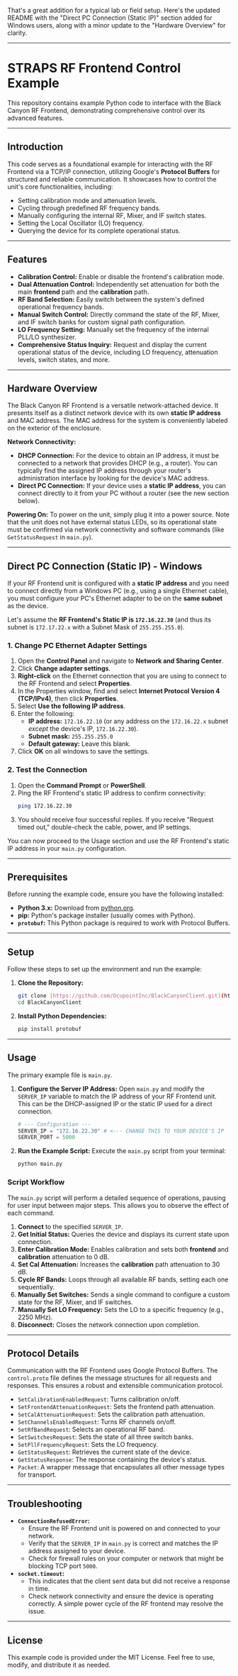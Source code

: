 That's a great addition for a typical lab or field setup. Here's the updated README with the "Direct PC Connection (Static IP)" section added for Windows users, along with a minor update to the "Hardware Overview" for clarity.

-----

# STRAPS RF Frontend Control Example

This repository contains example Python code to interface with the Black Canyon RF Frontend, demonstrating comprehensive control over its advanced features.

-----

## Introduction

This code serves as a foundational example for interacting with the RF Frontend via a TCP/IP connection, utilizing Google's **Protocol Buffers** for structured and reliable communication. It showcases how to control the unit's core functionalities, including:

  * Setting calibration mode and attenuation levels.
  * Cycling through predefined RF frequency bands.
  * Manually configuring the internal RF, Mixer, and IF switch states.
  * Setting the Local Oscillator (LO) frequency.
  * Querying the device for its complete operational status.

-----

## Features

  * **Calibration Control:** Enable or disable the frontend's calibration mode.
  * **Dual Attenuation Control:** Independently set attenuation for both the main **frontend** path and the **calibration** path.
  * **RF Band Selection:** Easily switch between the system's defined operational frequency bands.
  * **Manual Switch Control:** Directly command the state of the RF, Mixer, and IF switch banks for custom signal path configuration.
  * **LO Frequency Setting:** Manually set the frequency of the internal PLL/LO synthesizer.
  * **Comprehensive Status Inquiry:** Request and display the current operational status of the device, including LO frequency, attenuation levels, switch states, and more.

-----

## Hardware Overview

The Black Canyon RF Frontend is a versatile network-attached device. It presents itself as a distinct network device with its own **static IP address** and MAC address. The MAC address for the system is conveniently labeled on the exterior of the enclosure.

**Network Connectivity:**

  * **DHCP Connection:** For the device to obtain an IP address, it must be connected to a network that provides DHCP (e.g., a router). You can typically find the assigned IP address through your router's administration interface by looking for the device's MAC address.
  * **Direct PC Connection:** If your device uses a **static IP address**, you can connect directly to it from your PC without a router (see the new section below).

**Powering On:** To power on the unit, simply plug it into a power source. Note that the unit does not have external status LEDs, so its operational state must be confirmed via network connectivity and software commands (like `GetStatusRequest` in `main.py`).

-----

## Direct PC Connection (Static IP) - Windows

If your RF Frontend unit is configured with a **static IP address** and you need to connect directly from a Windows PC (e.g., using a single Ethernet cable), you must configure your PC's Ethernet adapter to be on the **same subnet** as the device.

Let's assume the **RF Frontend's Static IP is `172.16.22.30`** (and thus its subnet is `172.17.22.x` with a Subnet Mask of `255.255.255.0`).

### 1\. Change PC Ethernet Adapter Settings

1.  Open the **Control Panel** and navigate to **Network and Sharing Center**.
2.  Click **Change adapter settings**.
3.  **Right-click** on the Ethernet connection that you are using to connect to the RF Frontend and select **Properties**.
4.  In the Properties window, find and select **Internet Protocol Version 4 (TCP/IPv4)**, then click **Properties**.
5.  Select **Use the following IP address**.
6.  Enter the following:
      * **IP address:** `172.16.22.10` (or any address on the `172.16.22.x` subnet *except* the device's IP, `172.16.22.30`).
      * **Subnet mask:** `255.255.255.0`
      * **Default gateway:** Leave this blank.
7.  Click **OK** on all windows to save the settings.

### 2\. Test the Connection

1.  Open the **Command Prompt** or **PowerShell**.
2.  Ping the RF Frontend's static IP address to confirm connectivity:
    ```bash
    ping 172.16.22.30
    ```
3.  You should receive four successful replies. If you receive "Request timed out," double-check the cable, power, and IP settings.

You can now proceed to the Usage section and use the RF Frontend's static IP address in your `main.py` configuration.

-----

## Prerequisites

Before running the example code, ensure you have the following installed:

  * **Python 3.x:** Download from [python.org](https://www.python.org/).
  * **pip:** Python's package installer (usually comes with Python).
  * **`protobuf`:** This Python package is required to work with Protocol Buffers.

-----

## Setup

Follow these steps to set up the environment and run the example:

1.  **Clone the Repository:**

    ```bash
    git clone [https://github.com/OcupointInc/BlackCanyonClient.git](https://github.com/OcupointInc/BlackCanyonClient.git)
    cd BlackCanyonClient
    ```

2.  **Install Python Dependencies:**

    ```bash
    pip install protobuf
    ```

-----

## Usage

The primary example file is `main.py`.

1.  **Configure the Server IP Address:**
    Open `main.py` and modify the `SERVER_IP` variable to match the IP address of your RF Frontend unit. This can be the DHCP-assigned IP or the static IP used for a direct connection.

    ```python
    # --- Configuration ---
    SERVER_IP = "172.16.22.30" # <--- CHANGE THIS TO YOUR DEVICE'S IP
    SERVER_PORT = 5000
    ```

2.  **Run the Example Script:**
    Execute the `main.py` script from your terminal:

    ```bash
    python main.py
    ```

### Script Workflow

The `main.py` script will perform a detailed sequence of operations, pausing for user input between major steps. This allows you to observe the effect of each command.

1.  **Connect** to the specified `SERVER_IP`.
2.  **Get Initial Status:** Queries the device and displays its current state upon connection.
3.  **Enter Calibration Mode:** Enables calibration and sets both **frontend** and **calibration** attenuation to 0 dB.
4.  **Set Cal Attenuation:** Increases the **calibration** path attenuation to 30 dB.
5.  **Cycle RF Bands:** Loops through all available RF bands, setting each one sequentially.
6.  **Manually Set Switches:** Sends a single command to configure a custom state for the RF, Mixer, and IF switches.
7.  **Manually Set LO Frequency:** Sets the LO to a specific frequency (e.g., 2250 MHz).
8.  **Disconnect:** Closes the network connection upon completion.

-----

## Protocol Details

Communication with the RF Frontend uses Google Protocol Buffers. The `control.proto` file defines the message structures for all requests and responses. This ensures a robust and extensible communication protocol.

  * `SetCalibrationEnabledRequest`: Turns calibration on/off.
  * `SetFrontendAttenuationRequest`: Sets the frontend path attenuation.
  * `SetCalAttenuationRequest`: Sets the calibration path attenuation.
  * `SetChannelsEnabledRequest`: Turns RF channels on/off.
  * `SetRfBandRequest`: Selects an operational RF band.
  * `SetSwitchesRequest`: Sets the state of all three switch banks.
  * `SetPllFrequencyRequest`: Sets the LO frequency.
  * `GetStatusRequest`: Retrieves the current state of the device.
  * `GetStatusResponse`: The response containing the device's status.
  * `Packet`: A wrapper message that encapsulates all other message types for transport.

-----

## Troubleshooting

  * **`ConnectionRefusedError`:**
      * Ensure the RF Frontend unit is powered on and connected to your network.
      * Verify that the `SERVER_IP` in `main.py` is correct and matches the IP address assigned to your device.
      * Check for firewall rules on your computer or network that might be blocking TCP port `5000`.
  * **`socket.timeout`:**
      * This indicates that the client sent data but did not receive a response in time.
      * Check network connectivity and ensure the device is operating correctly. A simple power cycle of the RF frontend may resolve the issue.

-----

## License

This example code is provided under the MIT License. Feel free to use, modify, and distribute it as needed.